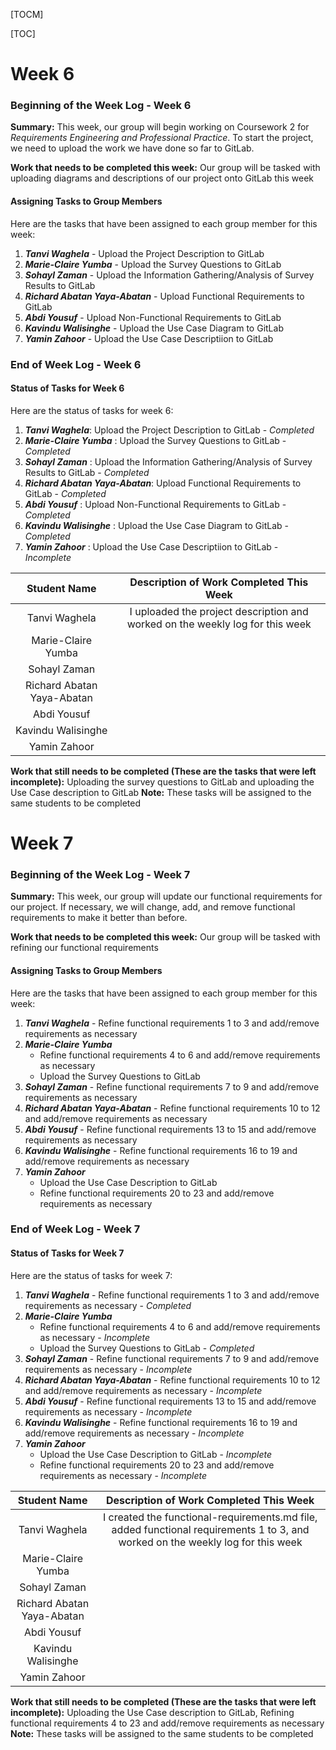 [TOCM]

[TOC]

# Week 6
### Beginning of the Week Log - Week 6

**Summary:** This week, our group will begin working on Coursework 2 for *Requirements Engineering and Professional Practice*. To start the project, we need to upload the work we have done so far to GitLab.

**Work that needs to be completed this week:**
Our group will be tasked with uploading diagrams and descriptions of our project onto GitLab this week

#### Assigning Tasks to Group Members
Here are the tasks that have been assigned to each group member for this week:
1. ***Tanvi Waghela*** - Upload the Project Description to GitLab
2. ***Marie-Claire Yumba*** - Upload the Survey Questions to GitLab
3. ***Sohayl Zaman*** - Upload the Information Gathering/Analysis of Survey Results to GitLab
4. ***Richard Abatan Yaya-Abatan***  - Upload Functional Requirements to GitLab
5. ***Abdi Yousuf*** - Upload Non-Functional Requirements to GitLab
6. ***Kavindu Walisinghe*** - Upload the Use Case Diagram to GitLab
7. ***Yamin Zahoor*** - Upload the Use Case Descriptiion to GitLab

### End of Week Log - Week 6

#### Status of Tasks for Week 6
Here are the status of tasks for week 6:
1. ***Tanvi Waghela***: Upload the Project Description to GitLab - *Completed*
2. ***Marie-Claire Yumba*** : Upload the Survey Questions to GitLab - *Completed*
3. ***Sohayl Zaman*** : Upload the Information Gathering/Analysis of Survey Results to GitLab - *Completed*
4. ***Richard Abatan Yaya-Abatan***: Upload Functional Requirements to GitLab - *Completed*
5. ***Abdi Yousuf*** : Upload Non-Functional Requirements to GitLab - *Completed*
6. ***Kavindu Walisinghe*** : Upload the Use Case Diagram to GitLab - *Completed*
7. ***Yamin Zahoor*** : Upload the Use Case Descriptiion to GitLab - *Incomplete*

|Student Name  | Description of Work Completed This Week |
| :------------: | :-----------: |
| Tanvi Waghela | I uploaded the project description and worked on the weekly log for this week |
| Marie-Claire Yumba |  |
| Sohayl Zaman |  |
| Richard Abatan Yaya-Abatan |  |
| Abdi Yousuf |  |
| Kavindu Walisinghe |  |
| Yamin Zahoor |   | |

**Work that still needs to be completed (These are the tasks that were left incomplete):** Uploading the survey questions to GitLab and uploading the Use Case description to GitLab
**Note:** These tasks will be assigned to the same students to be completed

# Week 7
### Beginning of the Week Log - Week 7

**Summary:** This week, our group will update our functional requirements for our project. If necessary, we will change, add, and remove functional requirements to make it better than before.

**Work that needs to be completed this week:**
Our group will be tasked with refining our functional requirements

#### Assigning Tasks to Group Members
Here are the tasks that have been assigned to each group member for this week:
1. ***Tanvi Waghela*** - Refine functional requirements 1 to 3 and add/remove requirements as necessary
2. ***Marie-Claire Yumba***
    - Refine functional requirements 4 to 6 and add/remove requirements as necessary
    - Upload the Survey Questions to GitLab
3. ***Sohayl Zaman*** - Refine functional requirements 7 to 9 and add/remove requirements as necessary
4. ***Richard Abatan Yaya-Abatan*** - Refine functional requirements 10 to 12 and add/remove requirements as necessary
5. ***Abdi Yousuf*** - Refine functional requirements 13 to 15 and add/remove requirements as necessary
6. ***Kavindu Walisinghe*** - Refine functional requirements 16 to 19 and add/remove requirements as necessary
7. ***Yamin Zahoor***
    - Upload the Use Case Description to GitLab
    - Refine functional requirements 20 to 23 and add/remove requirements as necessary

### End of Week Log - Week 7

#### Status of Tasks for Week 7
Here are the status of tasks for week 7:
1. ***Tanvi Waghela*** - Refine functional requirements 1 to 3 and add/remove requirements as necessary - *Completed*
2. ***Marie-Claire Yumba***
    - Refine functional requirements 4 to 6 and add/remove requirements as necessary - *Incomplete*
    - Upload the Survey Questions to GitLab - *Completed*
3. ***Sohayl Zaman*** - Refine functional requirements 7 to 9 and add/remove requirements as necessary - *Incomplete*
4. ***Richard Abatan Yaya-Abatan*** - Refine functional requirements 10 to 12 and add/remove requirements as necessary - *Incomplete*
5. ***Abdi Yousuf*** - Refine functional requirements 13 to 15 and add/remove requirements as necessary - *Incomplete*
6. ***Kavindu Walisinghe*** - Refine functional requirements 16 to 19 and add/remove requirements as necessary - *Incomplete*
7. ***Yamin Zahoor***
    - Upload the Use Case Description to GitLab - *Incomplete*
    - Refine functional requirements 20 to 23 and add/remove requirements as necessary - *Incomplete*

|Student Name  | Description of Work Completed This Week |
| :------------: | :-----------: |
| Tanvi Waghela | I created the functional-requirements.md file, added functional requirements 1 to 3, and worked on the weekly log for this week |
| Marie-Claire Yumba |  |
| Sohayl Zaman |  |
| Richard Abatan Yaya-Abatan |  |
| Abdi Yousuf |  |
| Kavindu Walisinghe |  |
| Yamin Zahoor |   | |
 
**Work that still needs to be completed (These are the tasks that were left incomplete):** Uploading the Use Case description to GitLab, Refining functional requirements 4 to 23 and add/remove requirements as necessary
**Note:** These tasks will be assigned to the same students to be completed